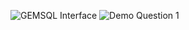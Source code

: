 ![GEMSQL Interface](https://github.com/user-attachments/assets/15bb10bc-3f7a-4120-9cba-5e9e70461b77)
![Demo Question 1](https://github.com/user-attachments/assets/75c10894-24dc-4e0e-8238-b2f2b84d118a)
